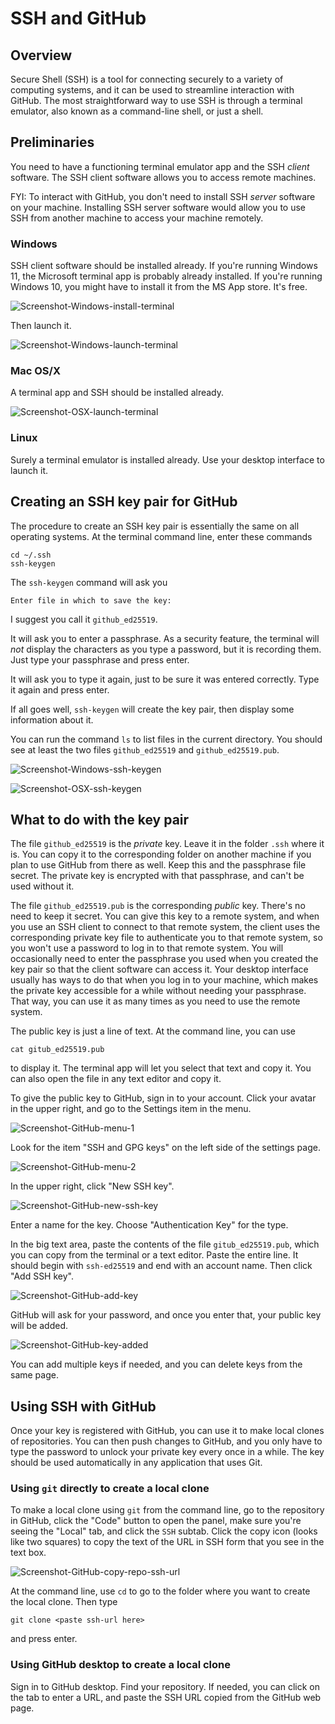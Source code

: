 # SSH and GitHub

## Overview

Secure Shell (SSH) is a tool for connecting securely to a variety of computing systems, and it can be used to streamline interaction with GitHub.
The most straightforward way to use SSH is through a terminal emulator, also known as a command-line shell, or just a shell.

## Preliminaries

You need to have a functioning terminal emulator app and the SSH *client* software.
The SSH client software allows you to access remote machines.

FYI:
To interact with GitHub, you don't need to install SSH *server* software on your machine.
Installing SSH server software would allow you to use SSH from another machine to access your machine remotely.

### Windows

SSH client software should be installed already.
If you're running Windows 11, the Microsoft terminal app is probably already installed.
If you're running Windows 10, you might have to install it from the MS App store.
It's free.

![Screenshot-Windows-install-terminal](Screenshot-Windows-install-terminal.png "Screenshot of Microsoft terminal in the app store")

Then launch it.

![Screenshot-Windows-launch-terminal](Screenshot-Windows-launch-terminal.png "Screenshot of launching Microsoft terminal")

### Mac OS/X

A terminal app and SSH should be installed already.

![Screenshot-OSX-launch-terminal](Screenshot-OSX-launch-terminal "Screenshot of launching the Mac OS/X terminal")

### Linux

Surely a terminal emulator is installed already.
Use your desktop interface to launch it.

## Creating an SSH key pair for GitHub

The procedure to create an SSH key pair is essentially the same on all operating systems.
At the terminal command line, enter these commands

```
cd ~/.ssh
ssh-keygen
```

The `ssh-keygen` command will ask you

```
Enter file in which to save the key:
```

I suggest you call it `github_ed25519`.

It will ask you to enter a passphrase.
As a security feature, the terminal will *not* display the characters as you type a password, but it is recording them.
Just type your passphrase and press enter.

It will ask you to type it again, just to be sure it was entered correctly.
Type it again and press enter.

If all goes well, `ssh-keygen` will create the key pair,
then display some information about it.

You can run the command `ls` to list files in the current directory.
You should see at least the two files `github_ed25519` and `github_ed25519.pub`.

![Screenshot-Windows-ssh-keygen](Screenshot-Windows-ssh-keygen.png "Screenshot of ssh-keygen on Windows")

![Screenshot-OSX-ssh-keygen](Screenshot-OSX-ssh-keygen "Screenshot of ssh-keygen on OSX")

## What to do with the key pair

The file `github_ed25519` is the *private* key.
Leave it in the folder `.ssh` where it is.
You can copy it to the corresponding folder on another machine if you plan to use GitHub from there as well.
Keep this and the passphrase file secret.
The private key is encrypted with that passphrase, and can't be used without it.

The file `github_ed25519.pub` is the corresponding *public* key.
There's no need to keep it secret.
You can give this key to a remote system, and when you use an SSH client to connect to that remote system, the client uses the corresponding private key file to authenticate you to that remote system, so you won't use a password to log in to that remote system.
You will occasionally need to enter the passphrase you used when you created the key pair so that the client software can access it.
Your desktop interface usually has ways to do that when you log in to your machine, which makes the private key accessible for a while without needing your passphrase.
That way, you can use it as many times as you need to use the remote system.

The public key is just a line of text.
At the command line, you can use

```
cat gitub_ed25519.pub
```

to display it.
The terminal app will let you select that text and copy it.
You can also open the file in any text editor and copy it.

To give the public key to GitHub, sign in to your account.
Click your avatar in the upper right, and go to the Settings item in the menu.

![Screenshot-GitHub-menu-1](Screenshot-GitHub-menu-1.png "Screenshot of GitHub menu")

Look for the item "SSH and GPG keys" on the left side of the settings page.

![Screenshot-GitHub-menu-2](Screenshot-GitHub-menu-2.png "Screenshot of GitHub menu")

In the upper right, click "New SSH key".

![Screenshot-GitHub-new-ssh-key](Screenshot-GitHub-new-ssh-key.png "Screenshot of GitHub SSH key list")

Enter a name for the key.
Choose "Authentication Key" for the type.

In the big text area, paste the contents of the file `gitub_ed25519.pub`, which you can copy from the terminal or a text editor.
Paste the entire line.
It should begin with `ssh-ed25519` and end with an account name.
Then click "Add SSH key".

![Screenshot-GitHub-add-key](Screenshot-GitHub-add-key.png "Screenshot of adding the key in GitHub")

GitHub will ask for your password, and once you enter that, your public key will be added.

![Screenshot-GitHub-key-added](Screenshot-GitHub-key-added.png "Screenshot of adding the key in GitHub")

You can add multiple keys if needed, and you can delete keys from the same page.

## Using SSH with GitHub

Once your key is registered with GitHub, you can use it to make local clones of repositories.
You can then push changes to GitHub, and you only have to type the password to unlock your private key every once in a while.
The key should be used automatically in any application that uses Git.

### Using `git` directly to create a local clone

To make a local clone using `git` from the command line, go to the repository in GitHub, click the "Code" button to open the panel, make sure you're seeing the "Local" tab, and click the `SSH` subtab.
Click the copy icon (looks like two squares) to copy the text of the URL in SSH form that you see in the text box.

![Screenshot-GitHub-copy-repo-ssh-url](Screenshot-GitHub-copy-repo-ssh-url.png "Screenshot of how to copy the SSH URL")

At the command line, use `cd` to go to the folder where you want to create the local clone.
Then type

```
git clone <paste ssh-url here>
```

and press enter.

### Using GitHub desktop to create a local clone

Sign in to GitHub desktop.
Find your repository.
If needed, you can click on the tab to enter a URL, and paste the SSH URL copied from the GitHub web page.

